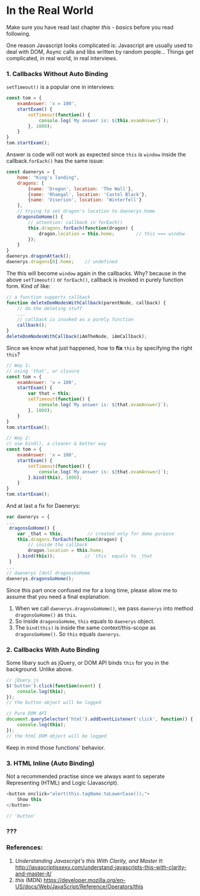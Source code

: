 # In the Real World
Make sure you have read last chapter _this - basics_ before you read following.

One reason Javascript looks complicated is: Javascript are usually used to deal with DOM, Async calls and libs written by random people... Things get complicated, in real world, in real interviews.

### 1. Callbacks Without Auto Binding

`setTimeout()` is a popular one in interviews: 
```js
const tom = {
    examAnswer: 'x = 100',
    startExam() {
        setTimeout(function() {
            console.log(`My answer is: ${this.examAnswer}`);
        }, 1000);
    }
}
tom.startExam();
```
Answer is code will not work as expected since `this` is `window` inside the callback.`forEach()` has the same issue:

```js
const daenerys = {
    home: "King's landing",
    dragons: [
        {name: 'Drogon', location: 'The Wall'},
        {name: 'Rhaegal', location: 'Castel Black'},
        {name: 'Viserion', location: 'Winterfell'}
    ],
    // trying to set dragon's location to daenerys.home
    dragonsGoHome() {
        // attention: callback in forEach()
        this.dragons.forEach(function(dragon) {
            dragon.location = this.home;        // this === window
        });
    }
}
daenerys.dragonAttack();
daenerys.dragons[0].home;    // undefined
```
The this will become `window` again in the callbacks. Why? because in the above `setTimeout()` or `forEach()`, callback is invoked in purely function form. Kind of like:

```js
// a function supports callback
function deleteDomNodesWithCallback(parentNode, callback) {
    // do the deleting stuff
    ...
    // callback is invoked as a purely function
    callback();
}
deleteDomNodesWithCallback(iAmTheNode, iAmCallback);
```
Since we know what just happened, how to **fix** `this` by specifying the right `this`?

```js
// Way 1:
// using 'that', or closure
const tom = {
    examAnswer: 'x = 100',
    startExam() {
        var that = this;
        setTimeout(function() {
            console.log(`My answer is: ${that.examAnswer}`);
        }, 1000);
    }
}
tom.startExam();

// Way 2:
// use bind(), a cleaner & better way
const tom = {
    examAnswer: 'x = 100',
    startExam() {
        setTimeout(function() {
            console.log(`My answer is: ${that.examAnswer}`);
        }.bind(this), 1000);
    }
}
tom.startExam();
```
And at last a fix for Daenerys:
```js
var daenerys = {
...
 dragonsGoHome() {
    var _that = this;         // created only for demo purpose
    this.dragons.forEach(function(dragon) {
        // inside the callback
        dragon.location = this.home;
    }.bind(this));           // `this` equals to _that
 }
...
// daenerys [dot] dragonsGoHome
daenerys.dragonsGoHome();
```
Since this part once confused me for a long time, please allow me to assume that you need a final explanation:

1. When we call `daenerys.dragonsGoHome()`, we pass `daenerys` into method `dragonsGoHome()` as `this`.
2. So inside `dragonsGoHome`, `this` equals to `daenerys` object.
3. The `bind(this)` is inside the same context/this-scope as `dragonsGoHome()`. So `this` equals `daenerys`.


### 2. Callbacks With Auto Binding

Some libary such as jQuery, or DOM API binds `this` for you in the background. Unlike above.

```js
// jQuery.js
$('button').click(function(event) {
    console.log(this);
});
// the button object will be logged

// Pure DOM API
document.querySelector('html').addEventListener('click', function() {
    console.log(this);
});
// the html DOM object will be logged

```
Keep in mind those functions' behavior.

### 3. HTML Inline (Auto Binding)
Not a recommended practise since we always want to seperate Representing (HTML) and Logic (Javascript).

```js
<button onclick="alert(this.tagName.toLowerCase());">
    Show this
</button>

// 'button'
```

### ???


### References:

1. _Understanding Javascript's this With Clarity, and Master It_: [http:\/\/javascriptissexy.com\/understand-javascripts-this-with-clarity-and-master-it\/](http://javascriptissexy.com/understand-javascripts-this-with-clarity-and-master-it/)
2. _this_ (MDN) https://developer.mozilla.org/en-US/docs/Web/JavaScript/Reference/Operators/this
